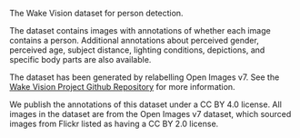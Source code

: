 The Wake Vision dataset for person detection.

The dataset contains images with annotations of whether each image contains a person. Additional annotations about perceived gender, perceived age, subject distance, lighting conditions, depictions, and specific body parts are also available.

The dataset has been generated by relabelling Open Images v7. See the [Wake Vision Project Github Repository](https://github.com/Ekhao/Wake_Vision) for more information.

We publish the annotations of this dataset under a CC BY 4.0 license. All images in the dataset are from the Open Images v7 dataset, which sourced images from Flickr listed as having a CC BY 2.0 license.

